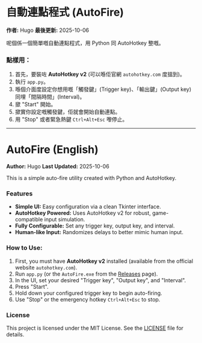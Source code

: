 # 自動連點程式 (AutoFire)

**作者:** Hugo
**最後更新:** 2025-10-06

呢個係一個簡單嘅自動連點程式，用 Python 同 AutoHotkey 整嘅。

### 點樣用：
1.  首先，要裝咗 **AutoHotkey v2** (可以喺佢官網 `autohotkey.com` 度搵到)。
2.  執行 `app.py`。
3.  喺個介面度設定你想用嘅「觸發鍵」(Trigger key)、「輸出鍵」(Output key) 同埋「間隔時間」(Interval)。
4.  撳 "Start" 開始。
5.  撳實你設定嘅觸發鍵，佢就會開始自動連點。
6.  用 "Stop" 或者緊急熱鍵 `Ctrl+Alt+Esc` 嚟停止。

---

# AutoFire (English)

**Author:** Hugo
**Last Updated:** 2025-10-06

This is a simple auto-fire utility created with Python and AutoHotkey.

### Features
*   **Simple UI:** Easy configuration via a clean Tkinter interface.
*   **AutoHotkey Powered:** Uses AutoHotkey v2 for robust, game-compatible input simulation.
*   **Fully Configurable:** Set any trigger key, output key, and interval.
*   **Human-like Input:** Randomizes delays to better mimic human input.

### How to Use:
1.  First, you must have **AutoHotkey v2** installed (available from the official website `autohotkey.com`).
2.  Run `app.py` (or the `AutoFire.exe` from the [Releases](https://github.com/HugoLi0213/Marcoapp/releases) page).
3.  In the UI, set your desired "Trigger key", "Output key", and "Interval".
4.  Press "Start".
5.  Hold down your configured trigger key to begin auto-firing.
6.  Use "Stop" or the emergency hotkey `Ctrl+Alt+Esc` to stop.

### License
This project is licensed under the MIT License. See the [LICENSE](LICENSE) file for details.
